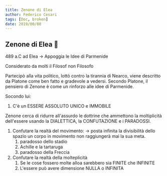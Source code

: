```yaml
---
title: Zenone di Elea
author: Federico Cesari
tags: [Doc, broken]
date: 2019/00/00
---
```


## Zenone di Elea 🧠
489 a.C ad Elea → Appoggia le Idee di Parmenide

Considerato da molti il Filosof non Filosofo

Partecipò alla vita politico, lottò contro la tirannia di Nearco, viene descritto da Platone come ben fatto e gradevole a vedersi. Secondo Platone, il pensiero di Zenone è come un rinforzo alle idee di Parmenide.

Socondo lui:

1.  C'è un ESSERE ASSOLUTO UNICO e IMMOBILE

Zenone cerca di ridurre all'assurdo le dottrine che ammettono la moltiplicità dell'essere usando la DIALETTICA, la CONFUTAZIONE e i PARADOSSI.

1.  Confutare la realtà del movimento: → posta infinita la divisibilità dello spazio un corpo in movimento non raggiungerà mai la sua meta.
    1.  paradosso dello stadio
    2.  Achille e la tartaruga
    3.  paradosso della Freccia
2.  Confutare la realtà della molteplicità
    1.  Se le cose fossero molte alloa sarebbero sia FINITE che INFINITE
    2.  L'essere può avere dimensione NULLA o INFINITA
